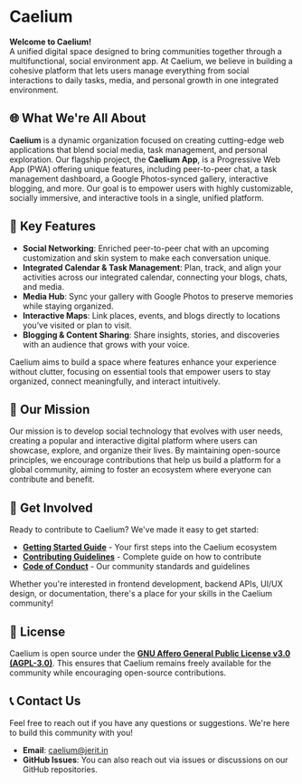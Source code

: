 # Caelium

**Welcome to Caelium!**  
A unified digital space designed to bring communities together through a multifunctional, social environment app. At Caelium, we believe in building a cohesive platform that lets users manage everything from social interactions to daily tasks, media, and personal growth in one integrated environment.

## 🌐 What We're All About

**Caelium** is a dynamic organization focused on creating cutting-edge web applications that blend social media, task management, and personal exploration. Our flagship project, the **Caelium App**, is a Progressive Web App (PWA) offering unique features, including peer-to-peer chat, a task management dashboard, a Google Photos-synced gallery, interactive blogging, and more. Our goal is to empower users with highly customizable, socially immersive, and interactive tools in a single, unified platform.

## 🚀 Key Features

- **Social Networking**: Enriched peer-to-peer chat with an upcoming customization and skin system to make each conversation unique.
- **Integrated Calendar & Task Management**: Plan, track, and align your activities across our integrated calendar, connecting your blogs, chats, and media.
- **Media Hub**: Sync your gallery with Google Photos to preserve memories while staying organized.
- **Interactive Maps**: Link places, events, and blogs directly to locations you’ve visited or plan to visit.
- **Blogging & Content Sharing**: Share insights, stories, and discoveries with an audience that grows with your voice.

Caelium aims to build a space where features enhance your experience without clutter, focusing on essential tools that empower users to stay organized, connect meaningfully, and interact intuitively.

## 🎯 Our Mission

Our mission is to develop social technology that evolves with user needs, creating a popular and interactive digital platform where users can showcase, explore, and organize their lives. By maintaining open-source principles, we encourage contributions that help us build a platform for a global community, aiming to foster an ecosystem where everyone can contribute and benefit.

## 🌟 Get Involved

Ready to contribute to Caelium? We've made it easy to get started:

- **[Getting Started Guide](../GETTING_STARTED.md)** - Your first steps into the Caelium ecosystem
- **[Contributing Guidelines](../CONTRIBUTING.md)** - Complete guide on how to contribute
- **[Code of Conduct](../CODE_OF_CONDUCT.md)** - Our community standards and guidelines

Whether you're interested in frontend development, backend APIs, UI/UX design, or documentation, there's a place for your skills in the Caelium community!

## 📄 License

Caelium is open source under the **[GNU Affero General Public License v3.0 (AGPL-3.0)](../LICENSE)**. This ensures that Caelium remains freely available for the community while encouraging open-source contributions.

## 📞 Contact Us

Feel free to reach out if you have any questions or suggestions. We're here to build this community with you!

- **Email**: [caelium@jerit.in](mailto:caelium@jerit.in)
- **GitHub Issues**: You can also reach out via issues or discussions on our GitHub repositories.
